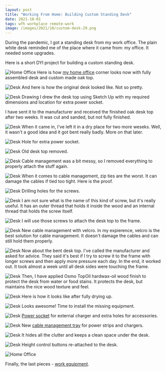 ```yaml
---
layout: post
title: "Working From Home: Building Custom Standing Desk"
date: 2021-10-01
tags: wfh workplace remote-work
image: /images/2021/10/custom-desk-29.png
---
```

During the pandemic, I got a standing desk from my work office. 
The plain white desk reminded me of the place where it came from: my office. 
It needed some upgrades. 

Here is a short DYI project for building a custom standing desk.

![Home Office](/images/2021/10/home-office-9.jpg)
Here is how [my home office](/wfh-my-setup) corner looks now with fully assembled 
desk and custom made oak top.

![Desk](/images/2021/10/custom-desk-2.jpg)
And here is how the original desk looked like. Not so pretty.

![Desk Drawing](/images/2021/10/custom-desk-29.png)
I drew the desk top using Sketch Up with my required dimensions and location for 
extra power socket. 

I have sent it to the manufacturer and received the finished oak desk top after two weeks. 
It was cut and sanded, but not fully finished.

![Desk](/images/2021/10/custom-desk-10.jpg)
When it came in, I've left it in a dry place for two more weseks. 
Well, it wasn't a good idea and it got bent really badly. More on that later.

![Desk](/images/2021/10/custom-desk-11.jpg)
Hole for extra power socket.

![Desk](/images/2021/10/custom-desk-5.jpg)
Old desk top removed.

![Desk](/images/2021/10/custom-desk-7.jpg)
Cable management was a bit messy, so I removed everything to properly attach the stuff again.

![Desk](/images/2021/10/custom-desk-8.jpg)
When it comes to cable management, zip ties are the worst. 
It can damage the cables if tied too tight. Here is the proof.

![Desk](/images/2021/10/custom-desk-18.jpg)
Drilling holes for the screws.

![Desk](/images/2021/10/custom-desk-17.jpg)
I am not sure what is the name of this kind of screw, but it's really useful. 
It has an outer thread that holds it inside the wood and an internal thread 
that holds the screw itself.

![Desk](/images/2021/10/custom-desk-20.jpg)
I will use those screws to attach the desk top to the frame.

![Desk](/images/2021/10/custom-desk-24.jpg)
New cable management with velcro. In my expierence, velcro is the best solution 
for cable management. It doesn't damage the cables and can still hold them properly.

![Desk](/images/2021/10/custom-desk-12.jpg)
Now about the bent desk top. I've called the manufacturer and asked for advice. 
They said it's best if I try to screw it to the frame with longer screws and then apply 
more pressure each day. In the end, it worked out. 
It took almost a week until all desk sides were touching the frame.

![Desk](/images/2021/10/custom-desk-15.jpg)
Then, I have applied Osmo TopOil hardwax-oil wood finish to protect the desk 
from water or food stains. It protects the desk, but maintains the nice wood texture and feel.

![Desk](/images/2021/10/custom-desk-21.jpg)
Here is how it looks like after fully drying up.

![Desk](/images/2021/10/custom-desk-22.jpg)
Looks awesome! Time to install the missing equipment.

![Desk](/images/2021/10/custom-desk-25.jpg)
[Power socket](https://www.kedziucentras.lt/produktas/apvalus-elektros-lizdas-80-mm/) 
for external charger and extra holes for accessories.

![Desk](/images/2021/10/custom-desk-28.jpg)
New [cable management tray](https://www.kedziucentras.lt/produktas/laidu-nuvedimo-kanalas-horizontalus/) for power strips and chargers.

![Desk](/images/2021/10/custom-desk-27.jpg)
It hides all the clutter and keeps a clean space under the desk.

![Desk](/images/2021/10/custom-desk-26.jpg)
Height control buttons re-attached to the desk.

![Home Office](/images/2021/10/home-office-9.jpg)

Finally, the last pieces - [work equipment](/wfh-my-setup).
